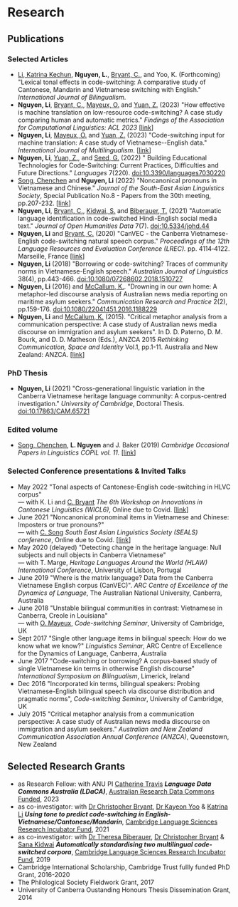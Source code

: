 # Research
## Publications

### Selected Articles
+ [Li, Katrina Kechun](https://www.phonetics.mmll.cam.ac.uk/staff/katrina-kechun-li), **Nguyen, L.**, [Bryant, C.](https://www.cl.cam.ac.uk/~cjb255/), and Yoo, K. (Forthcoming) "Lexical tonal effects in code-switching: A comparative study of Cantonese, Mandarin and Vietnamese switching with English." *International Journal of Bilingualism*.
+ **Nguyen, Li**, [Bryant, C.](https://www.cl.cam.ac.uk/~cjb255/), [Mayeux, O.](https://sites.google.com/view/mayeux) and [Yuan, Z.](https://www.cl.cam.ac.uk/~zy249/) (2023) "How effective is machine translation on low-resource code-switching? A case study comparing human and automatic metrics." *Findings of the Association for Computational Linguistics: ACL 2023* [[link](https://aclanthology.org/2023.findings-acl.893/)]
+ **Nguyen, Li**, [Mayeux, O.](https://sites.google.com/view/mayeux) and [Yuan, Z.](https://www.cl.cam.ac.uk/~zy249/) (2023) "Code-switching input for machine translation: A case study of Vietnamese--English data." *International Journal of Multilingualism*. [[link](https://www.tandfonline.com/doi/full/10.1080/14790718.2023.2224013)]
+ **Nguyen, Li**, [Yuan, Z.](https://www.cl.cam.ac.uk/~zy249/), and [Seed, G.](https://www.cambridgeenglish.org/research-and-validation/meet-the-team/graham-seed/) (2022) " Building
Educational Technologies for Code-Switching: Current Practices, Difficulties and Future Directions." *Languages* 7(220). [doi:10.3390/languages7030220](https://doi.org/10.3390/languages7030220)
+ [Song, Chenchen](https://www.juliosong.com/) and **Nguyen, Li** (2022) "Noncanonical  pronouns  in  Vietnamese  and  Chinese." *Journal of the South-East Asian Linguistics Society*, Special Publication No.8 - Papers from the 30th meeting, pp.207-232. [[link](https://evols.library.manoa.hawaii.edu/handle/10524/52498)]
+ **Nguyen, Li**, [Bryant, C.](https://www.cl.cam.ac.uk/~cjb255/), [Kidwai, S.](https://sanakidwai.github.io/about.html) and [Biberauer, T.](https://www.mmll.cam.ac.uk/dr-theresa-biberauer) (2021) "Automatic language identification in code-switched Hindi-English social media text." *Journal of Open Humanities Data* 7(7). [doi:10.5334/johd.44](http://doi.org/10.5334/johd.44)
+ **Nguyen, Li** and [Bryant, C.](https://www.cl.cam.ac.uk/~cjb255/) (2020) "CanVEC - the Canberra Vietnamese-English code-switching natural speech corpus." *Proceedings of the 12th Language Resources and Evaluation Conference (LREC).* pp. 4114‑4122. Marseille, France [[link](https://www.aclweb.org/anthology/2020.lrec-1.507.pdf)] 
+ **Nguyen, Li** (2018) "Borrowing or code-switching? Traces of community norms in Vietnamese-English speech." *Australian Journal of Linguistics* 38(4), pp.443-466. [doi:10.1080/07268602.2018.1510727](https://www.tandfonline.com/doi/abs/10.1080/07268602.2018.1510727) 
+ **Nguyen, Li** (2016) and [McCallum, K.](https://www.canberra.edu.au/about-uc/faculties/arts-design/courses/communications-staff/media-and-public-affairs/mccallum-kerry). "Drowning in our own home: A metaphor-led discourse analysis of Australian news media reporting on maritime asylum seekers." *Communication Research and Practice* 2(2), pp.159-176. [doi:10.1080/22041451.2016.1188229](https://www.tandfonline.com/doi/abs/10.1080/22041451.2016.1188229)
+ **Nguyen, Li** and [McCallum, K.](https://www.canberra.edu.au/about-uc/faculties/arts-design/courses/communications-staff/media-and-public-affairs/mccallum-kerry) (2015). "Critical metaphor analysis from a communication perspective: A case study of Australian news media discourse on immigration and asylum seekers". In D. D. Paterno, D. M. Bourk, and D. D. Matheson (Eds.), ANZCA 2015 *Rethinking Communication, Space and Identity* Vol.1, pp.1-11. Australia and New Zealand: ANZCA. [[link](https://researchsystem.canberra.edu.au/ws/portalfiles/portal/11134340/ANZCA15_Nguyen_McCallum.pdf)]

### PhD Thesis
+ **Nguyen, Li** (2021) "Cross-generational linguistic variation in the Canberra Vietnamese heritage language community: A corpus-centred investigation." *University of Cambridge*, Doctoral Thesis. [doi:10.17863/CAM.65721](https://doi.org/10.17863/CAM.65721) 

### Edited volume 

+ [Song, Chenchen](https://www.juliosong.com/), **L. Nguyen** and J. Baker (2019) *Cambridge Occasional Papers in Linguistics COPiL vol. 11.* [[link](http://www.ling.cam.ac.uk/COPIL/archive.html)]

### Selected Conference presentations & Invited Talks
+ May 2022 "Tonal aspects of Cantonese-English code-switching in HLVC corpus"  
— with K. Li and [C. Bryant](https://www.cl.cam.ac.uk/~cjb255/) *The 6th Workshop on Innovations in Cantonese Linguistics (WICL6)*, Online due to Covid. [[link](https://u.osu.edu/wicl/wicl-6/)]
+ June 2021 "Noncanonical pronominal items in Vietnamese and Chinese: Imposters or true pronouns?"  
— with [C. Song](https://www.juliosong.com/) *South East Asian Linguistics Society (SEALS) conference*, Online due to Covid. [[link](https://sites.google.com/site/sealsjournal/seals-and-jseals-history/seals-online-2021/seals-2021-program)]
+ May 2020 (delayed) "Detecting change in the heritage language: Null subjects and null objects in Canberra Vietnamese"  
— with T. Marge, *Heritage Languages Around the World (HLAW) International Conference*, University of Lisbon, Portugal
+ June 2019 "Where is the matrix language? Data from the Canberra Vietnamese English corpus (CanVEC)". *ARC Centre of Excellence of the Dynamics of Language*, The Australian National University, Canberra, Australia
+ June 2018 "Unstable bilingual communities in contrast: Vietnamese in Canberra, Creole in Louisiana"  
— with [O. Mayeux](https://sites.google.com/view/mayeux), *Code-switching Seminar*, University of Cambridge, UK
+ Sept 2017 "Single other language items in bilingual speech: How do we know what we know?"
*Linguistics Seminar*, ARC Centre of Excellence for the Dynamics of Language, Canberra, Australia
+ June 2017 "Code-switching or borrowing? A corpus-based study of single Vietnamese kin terms in otherwise English discourse" 
*International Symposium on Bilingualism*, Limerick, Ireland
+ Dec 2016 "Incorporated kin terms, bilingual speakers: Probing Vietnamese-English bilingual speech via discourse distribution and
pragmatic norms", *Code-switching Seminar*, University of Cambridge, UK
+ July 2015 "Critical metaphor analysis from a communication perspective: A case study of Australian news media discourse on immigration and asylum seekers." 
*Australian and New Zealand Communication Association Annual Conference (ANZCA)*, Queenstown, New Zealand

## Selected Research Grants
+ as Research Fellow: with ANU PI [Catherine Travis](https://researchers.anu.edu.au/researchers/travis-ce) **_Language Data Commons Australia (LDaCA)_**, [Australian Research Data Commons Funded](https://ardc.edu.au/project/language-data-commons-of-australia-ldaca/), 2023
+ as co-investigator: with [Dr Christopher Bryant](https://www.cl.cam.ac.uk/~cjb255/), [Dr Kayeon Yoo](https://www.phonetics.mmll.cam.ac.uk/staff/kayeon-yoo) & [Katrina Li](https://www.phonetics.mmll.cam.ac.uk/staff/kechunkatrina-li/) **_Using tone to predict code-switching in English-Vietnamese/Cantonese/Mandarin_**, [Cambridge Language Sciences Research Incubator Fund](https://www.languagesciences.cam.ac.uk/funding/language-sciences-research-incubator-fund), 2021 
+ as co-investigator: with [Dr Theresa Biberauer](https://www.mml.cam.ac.uk/dr-theresa-biberauer),  [Dr Christopher Bryant](https://www.cl.cam.ac.uk/~cjb255/) & [Sana Kidwai](https://sanakidwai.github.io/) **_Automatically standardising two multilingual code-switched corpora_**, [Cambridge Language Sciences Research Incubator Fund](https://www.languagesciences.cam.ac.uk/funding/language-sciences-research-incubator-fund), 2019
+ Cambridge International Scholarship, Cambridge Trust fullly funded PhD Grant, 2016-2020 
+ The Philological Society Fieldwork Grant, 2017 
+ University of Canberra Oustanding Honours Thesis Dissemination Grant, 2014 
